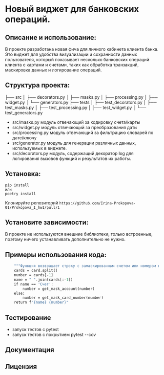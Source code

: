 # Новый виджет для банковских операций.

## Описание и использование:

В проекте разработана новая фича для личного кабинета клиента банка.
Это виджет для удобства визуализации и сохранности данных пользователя, который показывает 
несколько банковских операций клиента с картами и счетами, таких как обработка транзакций, 
маскировка данных и логирование операций.


## Структура проекта:
├── src
│ ├── decorators.py
│ ├── masks.py
│ ├── processing.py
│ ├── widget.py
│ └── generators.py
├── tests
│ ├── test_decorators.py
│ ├── test_masks.py
│ ├── test_processing.py
│ ├── test_widget.py
│ └── test_generators.py


* src/masks.py модуль отвечающий за кодировку счета/карты 
* src/widget.py модуль отвечающий за преобразования даты
* src/processing.py модуль отвечающий за фильтрацию словарей по дате/ключу
* src/generator.py модуль для генерации различных данных, используемых в виджете.
* src/decorators.py модуль, содержащий декоратор log для логирования вызовов функций и результатов их работы.

## Установка:
   ```
pip install
  или
poetry install
   ```

Клонируйте репозиторий
    ```
    https://github.com/Irina-Prokopova-01/Prokopova_I_hw1/pull/1
    ```
    
## Установите зависимости:

В проекте не используются внешние библиотеки, только встроенные, 
поэтому ничего устанавливать дополнительно не нужно. 

## Примеры использования кода:

```def mask_account_card(card: str) -> str:
    """Функция возвращает строку с замаскированным счетом или номером карты"""
    cards = card.split()
    number = cards[-1]
    name = " ".join(cards[:-1])
    if name == 'Счет':
        number = get_mask_account(number)
    else:
        number = get_mask_card_number(number)
    return f"{name} {number}"
```

## Тестирование

* запуск тестов c pytest
* запуск тестов с покрытием pytest --cov

## Документация

## Лицензия



